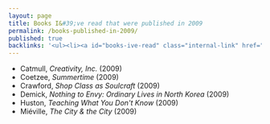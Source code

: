 ```yaml
---
layout: page
title: Books I&#39;ve read that were published in 2009
permalink: /books-published-in-2009/
published: true
backlinks: '<ul><li><a id="books-ive-read" class="internal-link" href="/books-ive-read/">Books I&#39;ve read</a></li></ul>'
---
```


* Catmull, _Creativity, Inc._ (2009) 
* Coetzee, _Summertime_ (2009) 
* Crawford, _Shop Class as Soulcraft_ (2009) 
* Demick, _Nothing to Envy: Ordinary Lives in North Korea_ (2009) 
* Huston, _Teaching What You Don't Know_ (2009) 
* Miéville, _The City & the City_ (2009) 
